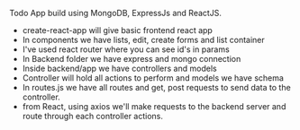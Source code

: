 Todo App build using MongoDB, ExpressJs and ReactJS.

- create-react-app will give basic frontend react app
- In components we have lists, edit, create forms and list container
- I've used react router where you can see id's in params
- In Backend folder we have express and mongo connection
- Inside backend/app we have controllers and models
- Controller will hold all actions to perform and models we have schema
- In routes.js we have all routes and get, post requests to send data to the controller.
- from React, using axios we'll make requests to the backend server and route through each controller actions.
